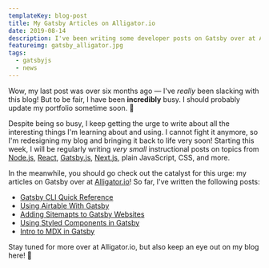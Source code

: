 ```yaml
---
templateKey: blog-post
title: My Gatsby Articles on Alligator.io
date: 2019-08-14
description: I've been writing some developer posts on Gatsby over at Alligator.io, and you should go check 'em out!
featureimg: gatsby_alligator.jpg
tags:
  - gatsbyjs
  - news
---
```


Wow, my last post was over six months ago — I've *really* been slacking with this blog! But to be fair, I have been **incredibly** busy. I should probably update my portfolio sometime soon. 🤣

Despite being so busy, I keep getting the urge to write about all the interesting things I'm learning about and using. I cannot fight it anymore, so I'm redesigning my blog and bringing it back to life very soon! Starting this week, I will be regularly writing *very small* instructional posts on topics from [Node.js](https://nodejs.org/en/), [React](https://reactjs.org/), [Gatsby.js](https://www.gatsbyjs.org/), [Next.js](https://nextjs.org/), plain JavaScript, CSS, and more.

In the meanwhile, you should go check out the catalyst for this urge: my articles on Gatsby over at [Alligator.io](https://alligator.io)! So far, I've written the following posts:

* [Gatsby CLI Quick Reference](https://alligator.io/gatsbyjs/gatsby-cli-quick-reference/)
* [Using Airtable With Gatsby](https://alligator.io/gatsbyjs/using-airtable-with-gatsby/)
* [Adding Sitemapts to Gatsby Websites](https://alligator.io/gatsbyjs/adding-sitemaps-to-gatsby/)
* [Using Styled Components in Gatsby](https://alligator.io/gatsbyjs/using-styled-components-in-gatsbyjs/)
* [Intro to MDX in Gatsby](https://alligator.io/gatsbyjs/mdx-in-gatsby/)

Stay tuned for more over at Alligator.io, but also keep an eye out on my blog here! 👀
